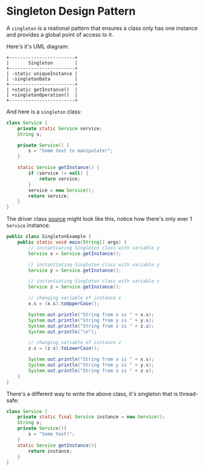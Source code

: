 # Singleton Design Pattern

A `singleton` is a reational pattern that ensures a class only has one instance and provides a global point of access to it.

Here's it's UML diagram:
```
+------------------------+
|       Singleton        |
+------------------------+
| -static uniqueInstance |
| -singletonData         |
+------------------------+
| +static getInstance()  |
| +singletonOperation()  |
+------------------------+
```

And here is a `singleton` class:
```java
class Service {
    private static Service service;
    String s;

    private Service() {
        s = "Some text to manipulate!";
    }

    static Service getInstance() {
        if (service != null) {
            return service;
        }
        service = new Service();
        return service;
    }
}
```

The driver class [source](https://www.geeksforgeeks.org/singleton-class-java/) might look like this, notice how there's only ever 1 `Service` instance:
```java
public class SingletonExample {
    public static void main(String[] args) {
        // instantiating Singleton class with variable y
        Service x = Service.getInstance();

        // instantiating Singleton class with variable y
        Service y = Service.getInstance();

        // instantiating Singleton class with variable z
        Service z = Service.getInstance();

        // changing variable of instance x
        x.s = (x.s).toUpperCase();

        System.out.println("String from x is " + x.s);
        System.out.println("String from y is " + y.s);
        System.out.println("String from z is " + z.s);
        System.out.println("\n");

        // changing variable of instance z
        z.s = (z.s).toLowerCase();

        System.out.println("String from x is " + x.s);
        System.out.println("String from y is " + y.s);
        System.out.println("String from z is " + z.s);
    }
}
```

There's a different way to write the above class, it's singleton that is thread-safe:
```java
class Service {
    private static final Service instance = new Service();
    String s;
    private Service(){
        s = "Some text!";
    }
    static Service getInstance(){
        return instance;
    }
}
```
